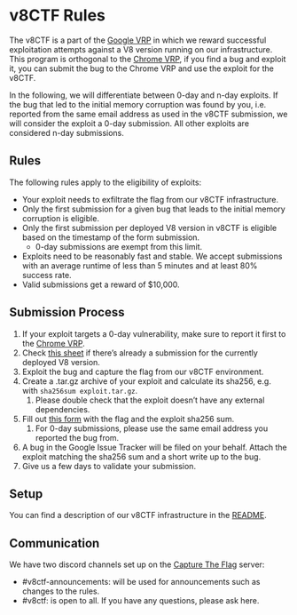# v8CTF Rules

The v8CTF is a part of the [Google VRP](https://g.co/vrp) in which we reward successful exploitation attempts against a V8 version running on our infrastructure.
This program is orthogonal to the [Chrome VRP](https://g.co/chrome/vrp), if you find a bug and exploit it, you can submit the bug to the Chrome VRP and use the exploit for the v8CTF.

In the following, we will differentiate between 0-day and n-day exploits.
If the bug that led to the initial memory corruption was found by you, i.e. reported from the same email address as used in the v8CTF submission, we will consider the exploit a 0-day submission.
All other exploits are considered n-day submissions.

## Rules

The following rules apply to the eligibility of exploits:
* Your exploit needs to exfiltrate the flag from our v8CTF infrastructure.
* Only the first submission for a given bug that leads to the initial memory corruption is eligible.
* Only the first submission per deployed V8 version in v8CTF is eligible based on the timestamp of the form submission.
  * 0-day submissions are exempt from this limit.
* Exploits need to be reasonably fast and stable. We accept submissions with an average runtime of less than 5 minutes and at least 80% success rate.
* Valid submissions get a reward of $10,000.

## Submission Process

1. If your exploit targets a 0-day vulnerability, make sure to report it first to the [Chrome VRP](https://g.co/chrome/vrp).
1. Check [this sheet](https://docs.google.com/spreadsheets/d/e/2PACX-1vTWvO0tFNl8fJbOmTV1nwGJi4fAy5pDg-6DsHARRubj8I6c7_11RQ36Jv735zj9EQggz6AWjAOaebJh/pubhtml?gid=0&single=true) if there’s already a submission for the currently deployed V8 version.
1. Exploit the bug and capture the flag from our v8CTF environment.
1. Create a .tar.gz archive of your exploit and calculate its sha256, e.g. with `sha256sum exploit.tar.gz`.
    1. Please double check that the exploit doesn’t have any external dependencies.
1. Fill out [this form](https://docs.google.com/forms/d/e/1FAIpQLScoWE5-XoF85dXMjWKTIrJGTEfCybFaktsYZMCZ86iFPrW8Ew/viewform?usp=header_link) with the flag and the exploit sha256 sum.
    1. For 0-day submissions, please use the same email address you reported the bug from.
1. A bug in the Google Issue Tracker will be filed on your behalf. Attach the exploit matching the sha256 sum and a short write up to the bug.
1. Give us a few days to validate your submission.

## Setup

You can find a description of our v8CTF infrastructure in the [README](https://github.com/google/security-research/blob/master/v8ctf/readme.md).

## Communication

We have two discord channels set up on the [Capture The Flag](https://discord.gg/hqcSdTk6vm) server:

* #v8ctf-announcements: will be used for announcements such as changes to the rules.
* #v8ctf: is open to all. If you have any questions, please ask here.
